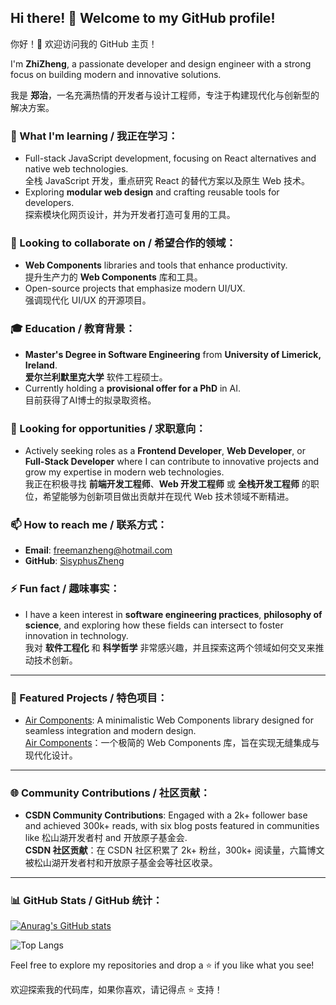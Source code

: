 ## Hi there! 👋 Welcome to my GitHub profile!

你好！👋 欢迎访问我的 GitHub 主页！

I'm **ZhiZheng**, a passionate developer and design engineer with a strong focus on building modern and innovative solutions.

我是 **郑治**，一名充满热情的开发者与设计工程师，专注于构建现代化与创新型的解决方案。

### 🌱 What I'm learning / 我正在学习：
- Full-stack JavaScript development, focusing on React alternatives and native web technologies.  
  全栈 JavaScript 开发，重点研究 React 的替代方案以及原生 Web 技术。
- Exploring **modular web design** and crafting reusable tools for developers.  
  探索模块化网页设计，并为开发者打造可复用的工具。

### 👯 Looking to collaborate on / 希望合作的领域：
- **Web Components** libraries and tools that enhance productivity.  
  提升生产力的 **Web Components** 库和工具。
- Open-source projects that emphasize modern UI/UX.  
  强调现代化 UI/UX 的开源项目。

### 🎓 Education / 教育背景：
- **Master's Degree in Software Engineering** from **University of Limerick, Ireland**.  
  **爱尔兰利默里克大学** 软件工程硕士。
- Currently holding a **provisional offer for a PhD** in AI.  
  目前获得了AI博士的拟录取资格。

### 💼 Looking for opportunities / 求职意向：
- Actively seeking roles as a **Frontend Developer**, **Web Developer**, or **Full-Stack Developer** where I can contribute to innovative projects and grow my expertise in modern web technologies.  
  我正在积极寻找 **前端开发工程师**、**Web 开发工程师** 或 **全栈开发工程师** 的职位，希望能够为创新项目做出贡献并在现代 Web 技术领域不断精进。

### 📫 How to reach me / 联系方式：
- **Email**: freemanzheng@hotmail.com  
- **GitHub**: [SisyphusZheng](https://github.com/SisyphusZheng)

### ⚡ Fun fact / 趣味事实：
- I have a keen interest in **software engineering practices**, **philosophy of science**, and exploring how these fields can intersect to foster innovation in technology.  
  我对 **软件工程化** 和 **科学哲学** 非常感兴趣，并且探索这两个领域如何交叉来推动技术创新。
---

### 🌟 Featured Projects / 特色项目：
- [Air Components](https://github.com/SisyphusZheng/air-components): A minimalistic Web Components library designed for seamless integration and modern design.  
  [Air Components](https://github.com/SisyphusZheng/air-components)：一个极简的 Web Components 库，旨在实现无缝集成与现代化设计。
---

### 🌐 Community Contributions / 社区贡献：
- **CSDN Community Contributions**: Engaged with a 2k+ follower base and achieved 300k+ reads, with six blog posts featured in communities like 松山湖开发者村 and 开放原子基金会.  
  **CSDN 社区贡献**：在 CSDN 社区积累了 2k+ 粉丝，300k+ 阅读量，六篇博文被松山湖开发者村和开放原子基金会等社区收录。

---
### 📊 GitHub Stats / GitHub 统计：
[![Anurag's GitHub stats](https://github-readme-stats.vercel.app/api?username=SisyphusZheng)](https://github.com/SisyphusZheng/github-readme-stats)  

![Top Langs](https://github-readme-stats.vercel.app/api/top-langs/?username=SisyphusZheng&layout=compact)

Feel free to explore my repositories and drop a ⭐ if you like what you see!

欢迎探索我的代码库，如果你喜欢，请记得点 ⭐ 支持！
